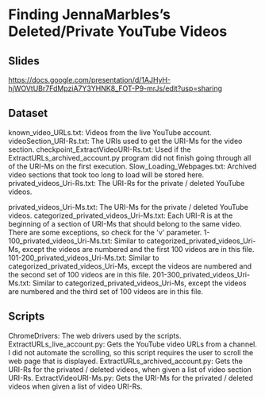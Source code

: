 # Finding JennaMarbles’s Deleted/Private YouTube Videos
## Slides
https://docs.google.com/presentation/d/1AJHyH-hjWOVtUBr7FdMpziA7Y3YHNK8_FOT-P9-mrJs/edit?usp=sharing

## Dataset
known_video_URLs.txt: Videos from the live YouTube account.
videoSection_URI-Rs.txt: The URIs used to get the URI-Ms for the video section.
checkpoint_ExtractVideoURI-Rs.txt: Used if the ExtractURLs_archived_account.py program did not finish going through all of the URI-Ms on the first execution.
Slow_Loading_Webpages.txt: Archived video sections that took too long to load will be stored here.
privated_videos_Uri-Rs.txt: The URI-Rs for the private / deleted YouTube videos.
    
privated_videos_Uri-Ms.txt: The URI-Ms for the private / deleted YouTube videos.
categorized_privated_videos_Uri-Ms.txt: Each URI-R is at the beginning of a section of URI-Ms that should belong to the same video. There are some exceptions, so check for the 'v' parameter.
1-100_privated_videos_Uri-Ms.txt: Similar to categorized_privated_videos_Uri-Ms, except the videos are numbered and the first 100 videos are in this file.
101-200_privated_videos_Uri-Ms.txt: Similar to categorized_privated_videos_Uri-Ms, except the videos are numbered and the second set of 100 videos are in this file.
201-300_privated_videos_Uri-Ms.txt: Similar to categorized_privated_videos_Uri-Ms, except the videos are numbered and the third set of 100 videos are in this file.

## Scripts
ChromeDrivers: The web drivers used by the scripts.
ExtractURLs_live_account.py:  Gets the YouTube video URLs from a channel. I did not automate the scrolling, so this script requires the user to scroll the web page that is displayed.
ExtractURLs_archived_account.py: Gets the URI-Rs for the privated / deleted videos, when given a list of video section URI-Rs.
ExtractVideoURI-Ms.py: Gets the URI-Ms for the privated / deleted videos when given a list of video URI-Rs.

